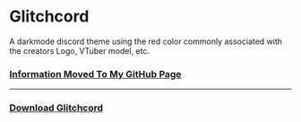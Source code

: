 # Glitchcord
A darkmode discord theme using the red color commonly associated with the creators Logo, VTuber model, etc.

### [Information Moved To My GitHub Page](https://gavcreator.github.io/Glitchcord/)

<hr>

### [Download Glitchcord](https://gavcreator.github.io/Glitchcord/Glitchcord-Theme.css)

